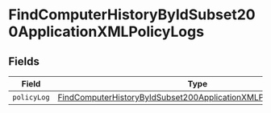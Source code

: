 # FindComputerHistoryByIdSubset200ApplicationXMLPolicyLogs


## Fields

| Field                                                                                                                                                             | Type                                                                                                                                                              | Required                                                                                                                                                          | Description                                                                                                                                                       |
| ----------------------------------------------------------------------------------------------------------------------------------------------------------------- | ----------------------------------------------------------------------------------------------------------------------------------------------------------------- | ----------------------------------------------------------------------------------------------------------------------------------------------------------------- | ----------------------------------------------------------------------------------------------------------------------------------------------------------------- |
| `policyLog`                                                                                                                                                       | [FindComputerHistoryByIdSubset200ApplicationXMLPolicyLogsPolicyLog](../../models/operations/findcomputerhistorybyidsubset200applicationxmlpolicylogspolicylog.md) | :heavy_minus_sign:                                                                                                                                                | N/A                                                                                                                                                               |